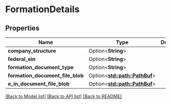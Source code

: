 # FormationDetails

## Properties

Name | Type | Description | Notes
------------ | ------------- | ------------- | -------------
**company_structure** | Option<**String**> |  | [optional]
**federal_ein** | Option<**String**> |  | [optional]
**formation_document_type** | Option<**String**> |  | [optional]
**formation_document_file_blob** | Option<[**std::path::PathBuf**](std::path::PathBuf.md)> |  | [optional]
**e_in_document_file_blob** | Option<[**std::path::PathBuf**](std::path::PathBuf.md)> |  | [optional]

[[Back to Model list]](../README.md#documentation-for-models) [[Back to API list]](../README.md#documentation-for-api-endpoints) [[Back to README]](../README.md)


